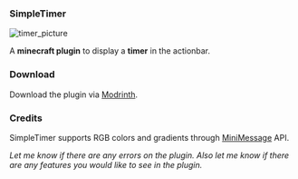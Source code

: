 ### SimpleTimer

![timer_picture](https://i.postimg.cc/PfSTDTBM/timer-nb.png)

A **minecraft plugin** to display a **timer** in the actionbar.

### Download

Download the plugin via [Modrinth](https://modrinth.com/plugin/simpletimer/).

### Credits

SimpleTimer supports RGB colors and gradients through [MiniMessage](https://github.com/KyoriPowered/adventure) API.

_Let me know if there are any errors on the plugin.
Also let me know if there are any features you would like to see in the plugin._

